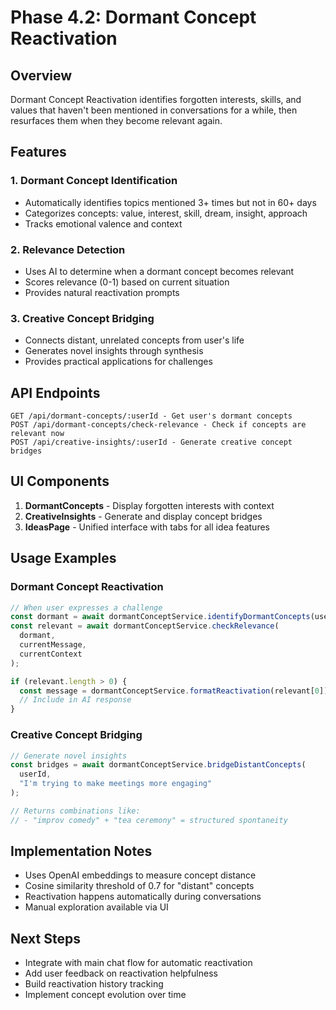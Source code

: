 
# Phase 4.2: Dormant Concept Reactivation

## Overview
Dormant Concept Reactivation identifies forgotten interests, skills, and values that haven't been mentioned in conversations for a while, then resurfaces them when they become relevant again.

## Features

### 1. Dormant Concept Identification
- Automatically identifies topics mentioned 3+ times but not in 60+ days
- Categorizes concepts: value, interest, skill, dream, insight, approach
- Tracks emotional valence and context

### 2. Relevance Detection
- Uses AI to determine when a dormant concept becomes relevant
- Scores relevance (0-1) based on current situation
- Provides natural reactivation prompts

### 3. Creative Concept Bridging
- Connects distant, unrelated concepts from user's life
- Generates novel insights through synthesis
- Provides practical applications for challenges

## API Endpoints

```
GET /api/dormant-concepts/:userId - Get user's dormant concepts
POST /api/dormant-concepts/check-relevance - Check if concepts are relevant now
POST /api/creative-insights/:userId - Generate creative concept bridges
```

## UI Components

1. **DormantConcepts** - Display forgotten interests with context
2. **CreativeInsights** - Generate and display concept bridges
3. **IdeasPage** - Unified interface with tabs for all idea features

## Usage Examples

### Dormant Concept Reactivation
```typescript
// When user expresses a challenge
const dormant = await dormantConceptService.identifyDormantConcepts(userId);
const relevant = await dormantConceptService.checkRelevance(
  dormant,
  currentMessage,
  currentContext
);

if (relevant.length > 0) {
  const message = dormantConceptService.formatReactivation(relevant[0]);
  // Include in AI response
}
```

### Creative Concept Bridging
```typescript
// Generate novel insights
const bridges = await dormantConceptService.bridgeDistantConcepts(
  userId,
  "I'm trying to make meetings more engaging"
);

// Returns combinations like:
// - "improv comedy" + "tea ceremony" = structured spontaneity
```

## Implementation Notes

- Uses OpenAI embeddings to measure concept distance
- Cosine similarity threshold of 0.7 for "distant" concepts
- Reactivation happens automatically during conversations
- Manual exploration available via UI

## Next Steps

- Integrate with main chat flow for automatic reactivation
- Add user feedback on reactivation helpfulness
- Build reactivation history tracking
- Implement concept evolution over time
